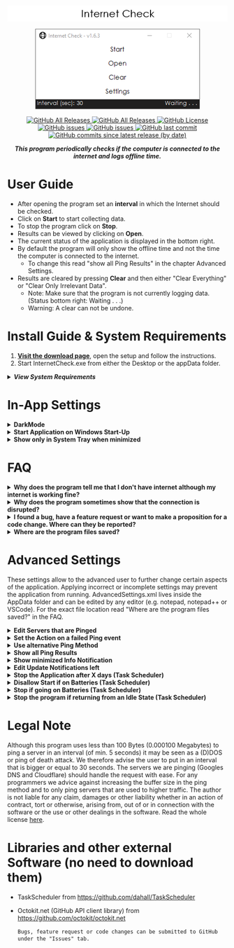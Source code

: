 <div class="Head">
<p align="center" id="title">  
  <img src="./.github/Logo.png">
</p>
<p align="center">
  <img src="./.github/previewPic.png">
</p>
</div>
<div class="Badges">
  <p align="center">
      <a href="https://github.com/Rllyyy/Internet-Check/releases/latest">
          <img src="https://img.shields.io/github/downloads/Rllyyy/Internet-Check/total?color=%232C974B&label=Downloads&style=flat-square" alt="GitHub All Releases">
       </a>
      <a href="https://github.com/Rllyyy/Internet-Check/releases/latest">
          <img src="https://img.shields.io/github/v/release/rllyyy/Internet-Check?color=%232C974B&label=Release&style=flat-square" alt="GitHub All Releases">
      </a>
      <a href="https://github.com/Rllyyy/Internet-Check/blob/master/LICENSE" target="_blank">
          <img src="https://img.shields.io/github/license/rllyyy/Internet-Check?color=%232C974B&label=License&style=flat-square" alt="GitHub License">
      </a>
      <a href="https://github.com/Rllyyy/Internet-Check/issues" target="_blank">
          <img src="https://img.shields.io/github/issues-raw/rllyyy/Internet-Check?label=Open%20Issues%2FFeature%20Requests&style=flat-square" alt="GitHub issues">
      </a>
      <a href="https://github.com/Rllyyy/Internet-Check/issues?q=is%3Aissue+is%3Aclosed" target="_blank">
          <img src="https://img.shields.io/github/issues-closed-raw/Rllyyy/Internet-Check?color=%232C974B&label=Closed%20Issues%2FImplemented%20Features&style=flat-square"                 alt="GitHub issues">
      </a>   
      <a href="https://github.com/Rllyyy/Internet-Check/commits/master" target="_blank">
          <img alt="GitHub last commit" src="https://img.shields.io/github/last-commit/rllyyy/Internet-Check?color=%232C974B&label=Last%20Commit&style=flat-square">
      </a>
      <a href="https://github.com/Rllyyy/Internet-Check/commits/master" target="_blank">
          <img alt="GitHub commits since latest release (by date)" src="https://img.shields.io/github/commits-since/rllyyy/internet-check/latest?color=%232C974B&label=Commits%20Since%20Last%20Release&style=flat-square">
       </a>
   </p>
</div>
<div class = "Description"> <p align = "center"><b><i>This program periodically checks if the computer is connected to the internet and logs offline time.</i></b></p></div>

# User Guide

- After opening the program set an **interval** in which the Internet should be checked.
- Click on **Start** to start collecting data.
- To stop the program click on **Stop**.
- Results can be viewed by clicking on **Open**.
- The current status of the application is displayed in the bottom right.
- By default the program will only show the offline time and not the time the computer is connected to the internet.
  - To change this read "show all Ping Results" in the chapter Advanced Settings.
- Results are cleared by pressing **Clear** and then either "Clear Everything" or "Clear Only Irrelevant Data".
  - Note: Make sure that the program is not currently logging data. (Status bottom right: Waiting . . .)
  - Warning: A clear can not be undone.

# Install Guide & System Requirements

1. <b>[Visit the download page](https://github.com/Rllyyy/Internet-Check/releases/latest)</b>, open the setup and follow the instructions.
2. Start InternetCheck.exe from either the Desktop or the appData folder.

<details>
  <summary><b><i>View System Requirements</i></b></summary>
  <p>
  <ul>
  <li><b>.NET Framework 4.7.2</b> (included in <b>Windows 10</b> April 2018 Update) but should also work on Windows 7+ or Windows Server 2008 R2+ </li>
  <li>Memory: 20 MB RAM</li>
  <li>Storage: 800 KB available space</li>
</ul>
  </p>
</details>

# In-App Settings

<!--DarkMode-->
<details>
  <summary><b>DarkMode</b></summary>
  <ol>
  <li><b>Tick the Checkbox "Use DarkMode".</b> The UI now switches to a darker colour pattern.</li>
  </ol>
  <span><i><b>Note:</b></i> The color of the title background may still appear white. These Windows settings can only be changed by the user. <a href="https://www.hellotech.com/guide/for/how-to-enable-dark-mode-in-windows-10">Here</a> is a quick guide.
  </span>
</details>

<!--Windows-Start-->
<details>
  <summary><b>Start Application on Windows Start-Up</b></summary>
  <ol>
  <li>Start the Application with admin rights.</li>
  <li><b>Tick the Checkbox "Start with Windows" in the settings menu.</b></li>
  </ol>
  <span><i><b>Warning:</b></i> If both "Start with Windows" and "Show only in System Tray" are ticked the program is not directly visible to the user and will run in the background. It can still be accessed through the System Tray or by running the .exe again.
  </span>
</details>

<!--System Tray-->
<details>
  <summary><b>Show only in System Tray when minimized</b></summary>
  <ol>
  <li><b>Tick the "Show only in System Tray" Checkbox</b> if you want to hide the application when minimized.</li>
  </ol>
  <span><i><b>Warning:</b></i> If both "Start with Windows" and "Show only in System Tray" are ticked the program is not directly visible to the user and will run in the background. It can still be accessed through the System Tray or by running the .exe again.
  </span>
</details>

# FAQ

<details>
  <summary><b>Why does the program tell me that I don't have internet although my internet is working fine? </b></summary>
  <span>Some routers may block the ping protocol. For users experiencing this problem please follow the instructions in "use alternative ping method" under advanced settings in this readme.
  </span>
</details>

<details>
  <summary><b>Why does the program sometimes show that the connection is disrupted?</b></summary>
  <span>A failed ping is noted when two servers (depending on the method set in AdvancedSettings.xml) don't respond within 2.5 seconds. Often this is the result of a packet loss within the users network. A very few servers may also not respond within the given time frame of 2.5 seconds or temporary block the users ip address (ping to death prevention). The severs that come with this program should respond within the time frame and won't block the user. The ping protocol doesn't use TCP which would resend data and instead is using ICMP.
  </span>
</details>
<details>
  <summary><b>I found a bug, have a feature request or want to make a proposition for a code change. Where can they be reported?</b></summary>
  <span>Bugs, feature request or code changes can be submitted to GitHub under the <a href="https://github.com/Rllyyy/Internet-Check/issues/new/choose">"Issues"</a> tab.
  </span>
</details>
<details>
  <summary><b>Where are the program files saved?</b></summary>
  <span>The program files live in Users\[userName]\AppData\Local\4PointsInteractive\Internet-Check.
  To make the setup work we sadly had to save the application inside the users appData folder which is not visible by default.
  <a href="https://cybertext.wordpress.com/2012/05/29/cant-see-the-appdata-folder/">Here</a> is a guide to make the appData folder visible.
  </span>
</details>

# Advanced Settings

These settings allow to the advanced user to further change certain aspects of the application. Applying incorrect or incomplete settings may prevent the application from running. AdvancedSettings.xml lives inside the AppData folder and can be edited by any editor (e.g. notepad, notepad++ or VSCode).
For the exact file location read "Where are the program files saved?" in the FAQ.

<!--Servers-->
<details>
  <summary><b>Edit Servers that are Pinged</b></summary>
  Create a value tag and write the IP address inside. Only add IP addresses to this list and not domain names (like www.example.com) so the router or DNS server doesn't return a false value. The application automatically detects if a server has been added or removed when the user clicks on the start button. Please make sure to save the XML file in beforehand.
  <p>

```xml
<setting name="Servers">
  <value>8.8.8.8</value>
  <value>8.8.4.4</value>
  <value>1.1.1.1</value>
  <value>Your.New.IP.Address</value>
</setting>
```

<!--Double Check Servers Method-->
  </p>
</details>

<details>
  <summary><b>Set the Action on a failed Ping event</b></summary>
  <span>
  Select what the program does if there is a failed ping.
  The options are "None" for not double checking and just writing the failed ping to the .txt file, "Same" for ping the same server again and "Next" for pinging the next server in the defined xml list ("Servers").
  Please write (without quotation marks) one of the following options into the value field: None, Same or Next. The default value is Next.
  </span>
  <p>

```xml
<setting name="DoubleCheckServer">
  <value>Next</value>
</setting>
```

  </p>
</details>

<!--Ping Methods-->
<details>
  <summary><b>Use alternative Ping Method</b></summary>
  Set this value to true if you only get the message that the server did not respond although there is an active internet connection. This error might occur if the ping protocol is blocked by the router.
  Server from the node "Servers" will be ignored and the application now sends a request to google.com/generate_204. Save the XML file and click on start in Internet Check.
  <p>

```xml
<setting name="UseAlternativePingMethod">
  <value>true</value>
</setting>
```

  </p>
</details>

<!--Show all Ping Results-->
<details>
  <summary><b>Show all Ping Results</b></summary>
  If this value is set to true both successful and unsuccessful pings will be noted. If set to false only unsuccessful pings are recorded. Please click on start again in the application to apply the change and make sure that the XML file was saved beforehand.
  <p>

```xml
<setting name="ShowAllPingResults">
  <value>true</value>
</setting>
```

  </p>
</details>

<!--Show Minimized Info-->
<details>
  <summary><b>Show minimized Info Notification</b></summary>
  <p>
  Set this value to false if the balloon item that shows up if the application is minimized and "show only in System Tray" is active should  not be displayed. This setting will be applied the next time the application is minimized. Make sure to save AdvancedSettings.xml! The standard value is true.
  </p>
  <p>
  <img src=".\.github\balloonTip.png" alt="BallonTip">
  </p>
  <p>

```xml
<setting name="ShowMinimizedInfo">
  <value>true</value>
</setting>
```

  </p>
</details>

<!--UpdateNotificationsLeft-->
<details>
  <summary><b>Edit Update Notifications left</b></summary>
  This setting controls how many update notifications the user has left. The value in this setting is decreased by the program if there's a newer version on GitHub and a update notification was shown. If you don't want to receive any notifications set this value to 0.
  The setting gets reset to 3 after each update.
  The standard value is 3.
  <p>

```xml
<setting name="UpdateNotificationsLeft">
  <value>3</value>
</setting>
```

  </p>
</details>

<!--Stop application after X days-->
<details>
  <summary><b>Stop the Application after X days (Task Scheduler)</b></summary>
  This setting stops the task if the pc is running longer than the value in days. This only applies if the option "start with windows" is selected and the application was therefore started by windows itself. If the program is started by the user this setting will not be applied.
  After changing this value in the XML file and the setting was already active value, please deselect the checkbox and select the option "Start with Windows" again. If the setting was not active it will be applied if the user ticks the checkbox "Start with Windows".
  <p>

```xml
<setting name="TaskSchedulerStopTaskAfterDays">
  <value>5</value>
</setting>
```

  </p>
</details>

<!--Disallow start if on batteries-->
<details>
  <summary><b>Disallow Start if on Batteries (Task Scheduler)</b></summary>
  <p>If this setting is set to true the app will not be launched by the Task Scheduler if the pc is not connected to a power source and is instead running on batteries.
  After changing this value in the XML file and the setting was already active value, please deselect the checkbox and select the option "Start with Windows" again. If the setting was not active it will be applied if the user ticks the checkbox "Start with Windows". The standard value is false.
  </p>
  <p>

```xml
<setting name="DisallowStartIfOnBatteries">
  <value>true</value>
</setting>
```

  </p>
</details>

<!--Stop If Going On Batteries-->
<details>
  <summary><b>Stop if going on Batteries (Task Scheduler)</b></summary>
  
  <p>If this setting is set to true the app will stop if it was launched by the Task Scheduler and the pc is just running from the battery.
    After changing this value in the XML file and the setting was already active value, please deselect the checkbox and select the option "Start with Windows" again. If the setting was not active it will be applied if the user ticks the checkbox "Start with Windows".
    The standard value is false.
  </p>
  <p>

```xml
<setting name="StopIfGoingOnBatteries">
  <value>true</value>
</setting>
```

  </p>
</details>

<!--Stop On Idle End-->
<details>
  <summary><b>Stop the program if returning from an Idle State (Task Scheduler)</b></summary>
  
  <p>If this setting is set to true the app will stop if it was launched by the Task Scheduler and the pc is returning from an idle state (i.e. if the laptop returns from sleep mode).
  After changing this value in the XML file and the setting was already active value, please deselect the checkbox and select the option "Start with Windows" again. If the setting was not active it will be applied if the user ticks the checkbox "Start with Windows".
  The standard value is false.
  </p>
  <p>

```xml
<setting name="StopOnIdleEnd">
  <value>true</value>
</setting>
```

  </p>
</details>

# Legal Note

Although this program uses less than 100 Bytes (0.000100 Megabytes) to ping a server in an interval (of min. 5 seconds) it may be seen as a (D)DOS or ping of death attack.
We therefore advise the user to put in an interval that is bigger or equal to 30 seconds.
The servers we are pinging (Googles DNS and Cloudflare) should handle the request with ease.
For any programmers we advice against increasing the buffer size in the ping method and to only ping servers that are used to higher traffic.
The author is not liable for any claim, damages or other liability whether in an action of contract, tort or otherwise, arising from,
out of or in connection with the software or the use or other dealings in the software. Read the whole license [here](https://github.com/Rllyyy/Internet-Check/blob/master/LICENSE).

# Libraries and other external Software (no need to download them)

- TaskScheduler from https://github.com/dahall/TaskScheduler
- Octokit.net (GitHub API client library) from https://github.com/octokit/octokit.net

      Bugs, feature request or code changes can be submitted to GitHub under the "Issues" tab.
